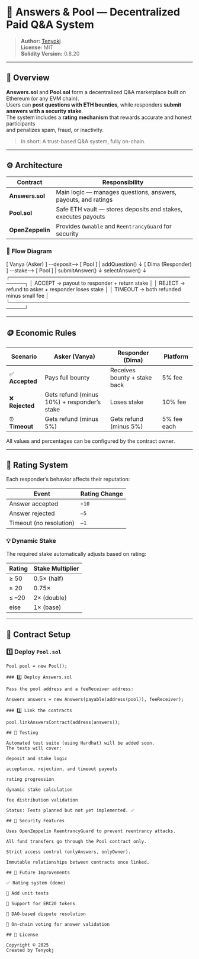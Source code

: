 # 🧩 Answers & Pool — Decentralized Paid Q&A System

> **Author:** [Tenyokj](https://github.com/Tenyokj)  
> **License:** MIT  
> **Solidity Version:** 0.8.20  

---

## 📖 Overview

**Answers.sol** and **Pool.sol** form a decentralized Q&A marketplace built on Ethereum (or any EVM chain).  
Users can **post questions with ETH bounties**, while responders **submit answers with a security stake**.  
The system includes a **rating mechanism** that rewards accurate and honest participants  
and penalizes spam, fraud, or inactivity.

> In short: A trust-based Q&A system, fully on-chain.

---

## ⚙️ Architecture

| Contract | Responsibility |
|-----------|----------------|
| **Answers.sol** | Main logic — manages questions, answers, payouts, and ratings |
| **Pool.sol** | Safe ETH vault — stores deposits and stakes, executes payouts |
| **OpenZeppelin** | Provides `Ownable` and `ReentrancyGuard` for security |

### 🧱 Flow Diagram

[ Vanya (Asker) ] --deposit--> [ Pool ]
|
addQuestion()
↓
[ Dima (Responder) ] --stake--> [ Pool ]
|
submitAnswer()
↓
selectAnswer()
↓
┌──────────────────────────────────────────────────────┐
│ ACCEPT → payout to responder + return stake │
│ REJECT → refund to asker + responder loses stake │
│ TIMEOUT → both refunded minus small fee │
└──────────────────────────────────────────────────────┘


---

## 🪙 Economic Rules

| Scenario | Asker (Vanya) | Responder (Dima) | Platform |
|-----------|----------------|-----------------|-----------|
| ✅ **Accepted** | Pays full bounty | Receives bounty + stake back | 5% fee |
| ❌ **Rejected** | Gets refund (minus 10%) + responder’s stake | Loses stake | 10% fee |
| ⏰ **Timeout** | Gets refund (minus 5%) | Gets refund (minus 5%) | 5% fee each |

All values and percentages can be configured by the contract owner.

---

## 🧠 Rating System

Each responder’s behavior affects their reputation:

| Event | Rating Change |
|--------|----------------|
| Answer accepted | `+10` |
| Answer rejected | `–5` |
| Timeout (no resolution) | `–1` |

### 💡 Dynamic Stake
The required stake automatically adjusts based on rating:

| Rating | Stake Multiplier |
|---------|------------------|
| ≥ 50 | 0.5× (half) |
| ≥ 20 | 0.75× |
| ≤ –20 | 2× (double) |
| else | 1× (base) |

---

## 🧩 Contract Setup

### 1️⃣ Deploy `Pool.sol`

```solidity
Pool pool = new Pool();

### 2️⃣ Deploy Answers.sol

Pass the pool address and a feeReceiver address:

Answers answers = new Answers(payable(address(pool)), feeReceiver);

### 3️⃣ Link the contracts

pool.linkAnswersContract(address(answers));

## 🧪 Testing

Automated test suite (using Hardhat) will be added soon.
The tests will cover:

deposit and stake logic

acceptance, rejection, and timeout payouts

rating progression

dynamic stake calculation

fee distribution validation

Status: Tests planned but not yet implemented. ✅

## 🔐 Security Features

Uses OpenZeppelin ReentrancyGuard to prevent reentrancy attacks.

All fund transfers go through the Pool contract only.

Strict access control (onlyAnswers, onlyOwner).

Immutable relationships between contracts once linked.

## 🧩 Future Improvements

✅ Rating system (done)

🚧 Add unit tests

🚧 Support for ERC20 tokens

🚧 DAO-based dispute resolution

🚧 On-chain voting for answer validation

## 📄 License

Copyright © 2025
Created by Tenyokj
